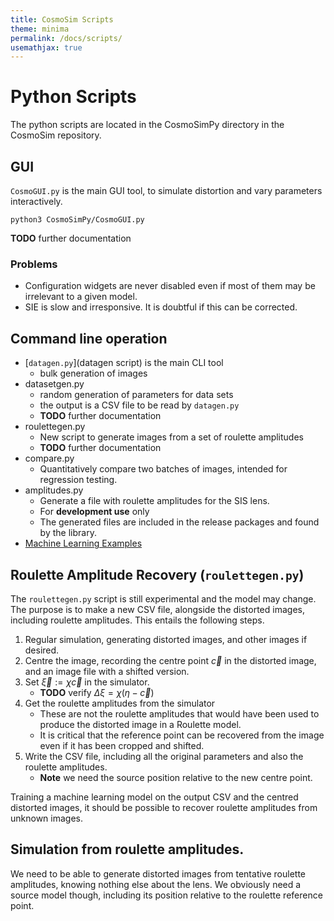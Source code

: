 ```yaml
---
title: CosmoSim Scripts
theme: minima
permalink: /docs/scripts/
usemathjax: true
---
```


# Python Scripts

The python scripts are located in the CosmoSimPy directory in the
CosmoSim repository.

## GUI

`CosmoGUI.py` is the main GUI tool, to simulate distortion
and vary parameters interactively.

```
python3 CosmoSimPy/CosmoGUI.py
```

**TODO** further documentation

### Problems

+ Configuration widgets are never disabled even if most of them may be irrelevant
  to a given model.
+ SIE is slow and irresponsive.  It is doubtful if this can be corrected.

## Command line operation

+ [`datagen.py`](datagen script) is the main CLI tool 
    + bulk generation of images
+ datasetgen.py 
    + random generation of parameters for data sets
    + the output is a CSV file to be read by `datagen.py`
    + **TODO** further documentation
+ roulettegen.py
    + New script to generate images from a set of roulette amplitudes
    + **TODO** further documentation
+ compare.py
    + Quantitatively compare two batches of images, intended for regression testing.
+ amplitudes.py
    + Generate a file with roulette amplitudes for the SIS lens.
    + For **development use** only
    + The generated files are included in the release packages and found by the
      library.
+ [Machine Learning Examples](MachineLearningExamples)

## Roulette Amplitude Recovery (`roulettegen.py`)

The `roulettegen.py` script is still experimental and the model may change.
The purpose is to make a new CSV file, alongside the distorted images, including
roulette amplitudes.  This entails the following steps.

1. Regular simulation, generating distorted images, and other images if desired.
2. Centre the image, recording the centre point $\vec{c}$ in the distorted image,
   and an image file with a shifted version.
3. Set $\vec{\xi}:=\chi\vec{c}$ in the simulator.
    + **TODO** verify $\Delta\xi = \chi(\eta-\vec{c})$
4. Get the roulette amplitudes from the simulator
    + These are not the roulette amplitudes that would have been used to produce
      the distorted image in a Roulette model.  
    + It is critical that the reference point can be recovered from the image even
      if it has been cropped and shifted.
5. Write the CSV file, including all the original parameters and also the roulette
   amplitudes.
    + **Note** we need the source position relative to the new centre point.

Training a machine learning model on the output CSV and the centred distorted images,
it should be possible to recover roulette amplitudes from unknown images.

## Simulation from roulette amplitudes.

We need to be able to generate distorted images from tentative roulette amplitudes,
knowing nothing else about the lens.  We obviously need a source model though, 
including its position relative to the roulette reference point.
